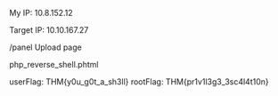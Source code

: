 My IP: 10.8.152.12

Target IP: 10.10.167.27

/panel Upload page

php_reverse_shell.phtml

userFlag: THM{y0u_g0t_a_sh3ll}
rootFlag: THM{pr1v1l3g3_3sc4l4t10n}